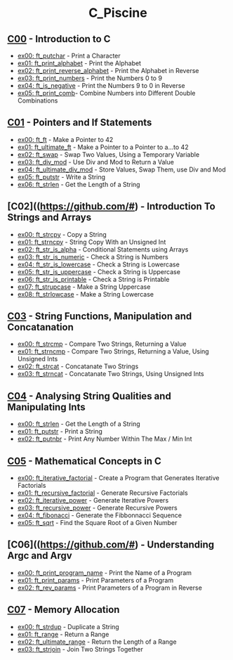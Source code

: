<div align="center">

# C_Piscine

</div>

## [C00](https://github.com/#) - Introduction to C

- [ex00: ft_putchar](https://github.com/#) - Print a Character
- [ex01: ft_print_alphabet](https://github.com/#) - Print the Alphabet
- [ex02: ft_print_reverse_alphabet](https://github.com/#) - Print the Alphabet in Reverse
- [ex03: ft_print_numbers](https://github.com/#) - Print the Numbers 0 to 9
- [ex04: ft_is_negative](https://github.com/#) - Print the Numbers 9 to 0 in Reverse
- [ex05: ft_print_comb](https://github.com/#)- Combine Numbers into Different Double Combinations

## [C01](https://github.com/#) - Pointers and If Statements

- [ex00: ft_ft](https://github.com/#) - Make a Pointer to 42
- [ex01: ft_ultimate_ft](https://github.com/#) - Make a Pointer to a Pointer to a...to 42
- [ex02: ft_swap](https://github.com/#) - Swap Two Values, Using a Temporary Variable
- [ex03: ft_div_mod](https://github.com/#) - Use Div and Mod to Return a Value
- [ex04: ft_ultimate_div_mod](https://github.com/#) - Store Values, Swap Them, use Div and Mod
- [ex05: ft_putstr](https://github.com/#) - Write a String
- [ex06: ft_strlen](https://github.com/#) - Get the Length of a String

## [C02]((https://github.com/#) - Introduction To Strings and Arrays

- [ex00: ft_strcpy](https://github.com/#) 				- Copy a String
- [ex01: ft_strncpy](https://github.com/#) 				- String Copy With an Unsigned Int
- [ex02: ft_str_is_alpha](https://github.com/#) 		- Conditional Statements using Arrays
- [ex03: ft_str_is_numeric](https://github.com/#) 		- Check a String is Numbers
- [ex04: ft_str_is_lowercase](https://github.com/#) 	- Check a String is Lowercase
- [ex05: ft_str_is_uppercase](https://github.com/#) 	- Check a String is Uppercase
- [ex06: ft_str_is_printable](https://github.com/#) 	- Check a String is Printable
- [ex07: ft_strupcase](https://github.com/#)			 - Make a String Uppercase
- [ex08: ft_strlowcase](https://github.com/#) 			- Make a String Lowercase

## [C03](https://github.com/#) - String Functions, Manipulation and Concatanation

- [ex00: ft_strcmp](https://github.com/#)				- Compare Two Strings, Returning a Value
- [ex01: ft_strncmp](https://github.com/#) 				- Compare Two Strings, Returning a Value, Using Unsigned Ints
- [ex02: ft_strcat](https://github.com/#) 				- Concatanate Two Strings
- [ex03: ft_strncat](https://github.com/#) 				- Concatanate Two Strings, Using Unsigned Ints

## [C04](https://github.com/#) - Analysing String Qualities and Manipulating Ints

- [ex00: ft_strlen](https://github.com/#) 				- Get the Length of a String
- [ex01: ft_putstr](https://github.com/#) 				- Print a String
- [ex02: ft_putnbr](https://github.com/#) 				- Print Any Number Within The Max / Min Int

## [C05](https://github.com/#) - Mathematical Concepts in C

- [ex00: ft_iterative_factorial](https://github.com/#)	- Create a Program that Generates Iterative Factorials
- [ex01: ft_recursive_factorial](https://github.com/#) 	- Generate Recursive Factorials
- [ex02: ft_iterative_power](https://github.com/#) 		- Generate Iterative Powers
- [ex03: ft_recursive_power](https://github.com/#) 		- Generate Recursive Powers
- [ex04: ft_fibonacci](https://github.com/#) 			- Generate the Fibbonnacci Sequence
- [ex05: ft_sqrt](https://github.com/#) 				- Find the Square Root of a Given Number

## [C06]((https://github.com/#) - Understanding Argc and Argv

- [ex00: ft_print_program_name](https://github.com/#)	- Print the Name of a Program
- [ex01: ft_print_params](https://github.com/#) 		- Print Parameters of a Program
- [ex02: ft_rev_params](https://github.com/#) 			- Print Parameters of a Program in Reverse

## [C07](https://github.com/#) - Memory Allocation

- [ex00: ft_strdup](https://github.com/#)				- Duplicate a String
- [ex01: ft_range](https://github.com/#) 				- Return a Range
- [ex02: ft_ultimate_range](https://github.com/#) 		- Return the Length of a Range
- [ex03: ft_strjoin](https://github.com/#) 				- Join Two Strings Together


